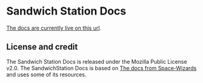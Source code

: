 # Sandwich Station Docs

[The docs are currently live on this url](https://docs.b3ckdoor.com).

## License and credit

The Sandwich Station Docs is released under the Mozilla Public License v2.0.
The SandwichStation Docs is based on [The docs from Space-Wizards](https://github.com/space-wizards/docs) and uses some of its resources.